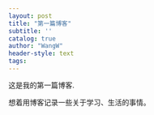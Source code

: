 ```yaml
---
layout: post
title: "第一篇博客"
subtitle: ''
catalog: true
author: "WangW"
header-style: text
tags: 
---
```


这是我的第一篇博客. 

<!--break-->


想着用博客记录一些关于学习、生活的事情。
